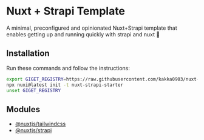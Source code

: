 
# Nuxt + Strapi Template

A minimal, preconfigured and opinionated Nuxt+Strapi template that enables getting up and running quickly with strapi and nuxt 🚀

## Installation

Run these commands and follow the instructions:
```bash
export GIGET_REGISTRY=https://raw.githubusercontent.com/kakka0903/nuxt-strapi-template/main
npx nuxi@latest init -t nuxt-strapi-starter
unset GIGET_REGISTRY
```

## Modules

- [@nuxtjs/tailwindcss](https://github.com/nuxt-modules/tailwindcss)
- [@nuxtjs/strapi](https://github.com/nuxt-modules/strapi)

